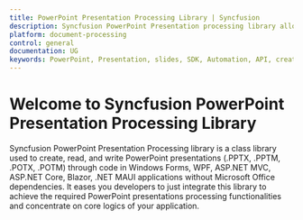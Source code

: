 ```yaml
---
title: PowerPoint Presentation Processing Library | Syncfusion
description: Syncfusion PowerPoint Presentation processing library allows you to create/read/write through code in .NET applications without Microsoft Office dependencies.
platform: document-processing
control: general
documentation: UG
keywords: PowerPoint, Presentation, slides, SDK, Automation, API, create, read, write
---
```


# Welcome to Syncfusion PowerPoint Presentation Processing Library

Syncfusion PowerPoint Presentation Processing library is a class library used to create, read, and write PowerPoint presentations (.PPTX, .PPTM, .POTX, .POTM) through code in Windows Forms, WPF, ASP.NET MVC, ASP.NET Core, Blazor, .NET MAUI applications without Microsoft Office dependencies. It eases you developers to just integrate this library to achieve the required PowerPoint presentations processing functionalities and concentrate on core logics of your application.

